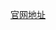 <!--
 * @Author: your name
 * @Date: 2020-09-28 09:40:36
 * @LastEditTime: 2020-09-28 09:41:56
 * @LastEditors: Please set LastEditors
 * @Description: In User Settings Edit
 * @FilePath: \Notes\HTML\Echarts.md
-->
[官网地址](https://info.swufe.edu.cn/netinfo/echarts/doc/example/line1.html)

